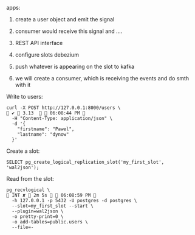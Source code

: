 apps:

1. create a user object and emit the signal
2. consumer would receive this signal and ....

1. REST API interface
2. configure slots debezium
3. push whatever is appearing on the slot to kafka
4. we will create a consumer, which is receiving the events and do smth with it


Write to users:
```
curl -X POST http://127.0.0.1:8000/users \                                                   ✔  3.13    06:08:44 PM 
  -H "Content-Type: application/json" \
  -d '{
    "firstname": "Pawel",
    "lastname": "dynow"
  }'
```

Create a slot:

```
SELECT pg_create_logical_replication_slot('my_first_slot', 'wal2json');
```

Read from the slot:

```
pg_recvlogical \                                                                                                   INT ✘  2m 5s   06:08:59 PM 
  -h 127.0.0.1 -p 5432 -U postgres -d postgres \
  --slot=my_first_slot --start \
  --plugin=wal2json \
  -o pretty-print=0 \
  -o add-tables=public.users \
  --file=-
```